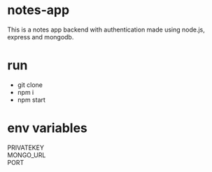 # notes-app

 This is a notes app backend with authentication made using node.js, express and mongodb.  

# run 

* git clone
* npm i
* npm start

# env variables

  PRIVATEKEY <br/>
  MONGO_URL<br/>
  PORT
